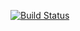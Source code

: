 [![Build Status](https://travis-ci.org/pundis/ohtu-viikko1.svg?branch=master)](https://travis-ci.org/pundis/ohtu-viikko1)
